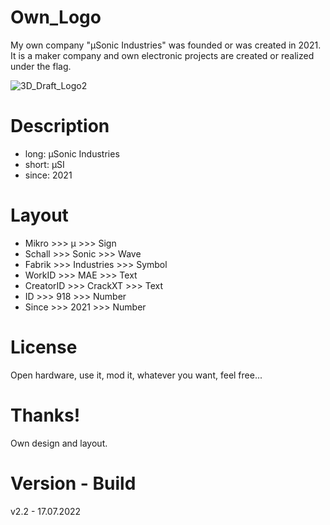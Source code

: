 # Own_Logo

My own company "µSonic Industries" was founded or was created in 2021. It is a maker company and own electronic projects are created or realized under the flag.

![3D_Draft_Logo2](https://user-images.githubusercontent.com/88975406/196210587-ee503a0a-ce82-4424-b2ba-69b28026c229.png)

# Description

- long:   µSonic Industries
- short:  µSI 
- since:  2021

# Layout

- Mikro >>> µ >>> Sign
- Schall >>> Sonic >>> Wave
- Fabrik >>> Industries >>> Symbol
- WorkID >>> MAE >>> Text
- CreatorID >>> CrackXT >>> Text
- ID >>> 918 >>> Number
- Since >>> 2021 >>> Number

# License

Open hardware, use it, mod it, whatever you want, feel free...

# Thanks!

Own design and layout.

# Version - Build

v2.2 - 17.07.2022
